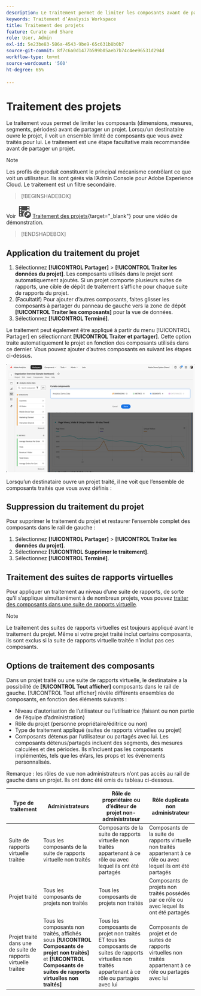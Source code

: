 ```yaml
---
description: Le traitement permet de limiter les composants avant de partager un projet.
keywords: Traitement d’Analysis Workspace
title: Traitement des projets
feature: Curate and Share
role: User, Admin
exl-id: 5e23be83-586a-4543-9be9-65c631b8b0b7
source-git-commit: 8f7c6a0d1477b599b05aeb7b74c4ee96531d294d
workflow-type: tm+mt
source-wordcount: '560'
ht-degree: 65%

---
```


# Traitement des projets

Le traitement vous permet de limiter les composants (dimensions, mesures, segments, périodes) avant de partager un projet. Lorsqu’un destinataire ouvre le projet, il voit un ensemble limité de composants que vous avez traités pour lui. Le traitement est une étape facultative mais recommandée avant de partager un projet.

>[!NOTE]
> Les profils de produit constituent le principal mécanisme contrôlant ce que voit un utilisateur. Ils sont gérés via l’Admin Console pour Adobe Experience Cloud. Le traitement est un filtre secondaire.


>[!BEGINSHADEBOX]

Voir ![VideoCheckedOut](/help/assets/icons/VideoCheckedOut.svg) [Traitement des projets](https://video.tv.adobe.com/v/328084?quality=12&learn=on&captions=fre_fr){target="_blank"} pour une vidéo de démonstration.

>[!ENDSHADEBOX]


## Application du traitement du projet

1. Sélectionnez **[!UICONTROL Partager]** > **[!UICONTROL Traiter les données du projet]**.
Les composants utilisés dans le projet sont automatiquement ajoutés.
Si un projet comporte plusieurs suites de rapports, une cible de dépôt de traitement s’affiche pour chaque suite de rapports du projet.
1. (Facultatif) Pour ajouter d’autres composants, faites glisser les composants à partager du panneau de gauche vers la zone de dépôt **[!UICONTROL Traiter les composants]** pour la vue de données.
1. Sélectionnez **[!UICONTROL Terminé]**.

Le traitement peut également être appliqué à partir du menu [!UICONTROL Partager] en sélectionnant **[!UICONTROL Traiter et partager]**. Cette option traite automatiquement le projet en fonction des composants utilisés dans ce dernier. Vous pouvez ajouter d’autres composants en suivant les étapes ci-dessus.

![](assets/curation-field.png)

Lorsqu’un destinataire ouvre un projet traité, il ne voit que l’ensemble de composants traités que vous avez définis :


## Suppression du traitement du projet

Pour supprimer le traitement du projet et restaurer l’ensemble complet des composants dans le rail de gauche :

1. Sélectionnez **[!UICONTROL Partager]** > **[!UICONTROL Traiter les données du projet]**.
1. Sélectionnez **[!UICONTROL Supprimer le traitement]**.
1. Sélectionnez **[!UICONTROL Terminé]**.

## Traitement des suites de rapports virtuelles

Pour appliquer un traitement au niveau d’une suite de rapports, de sorte qu’il s’applique simultanément à de nombreux projets, vous pouvez [traiter des composants dans une suite de rapports virtuelle](https://experienceleague.adobe.com/fr/docs/analytics/components/virtual-report-suites/vrs-components).

>[!NOTE]
>
> Le traitement des suites de rapports virtuelles est toujours appliqué avant le traitement du projet. Même si votre projet traité inclut certains composants, ils sont exclus si la suite de rapports virtuelle traitée n’inclut pas ces composants.
> 

## Options de traitement des composants

Dans un projet traité ou une suite de rapports virtuelle, le destinataire a la possibilité de **[!UICONTROL Tout afficher]** composants dans le rail de gauche. [!UICONTROL Tout afficher] révèle différents ensembles de composants, en fonction des éléments suivants :

* Niveau d’autorisation de l’utilisateur ou l’utilisatrice (faisant ou non partie de l’équipe d’administration)
* Rôle du projet (personne propriétaire/éditrice ou non)
* Type de traitement appliqué (suites de rapports virtuelles ou projet)
* Composants détenus par l’utilisateur ou partagés avec lui. Les composants détenus/partagés incluent des segments, des mesures calculées et des périodes. Ils n’incluent pas les composants implémentés, tels que les eVars, les props et les événements personnalisés.

Remarque : les rôles de vue non administrateurs n’ont pas accès au rail de gauche dans un projet. Ils ont donc été omis du tableau ci-dessous.

| Type de traitement | Administrateurs | Rôle de propriétaire ou d’éditeur de projet non-administrateur | Rôle duplicata non administrateur |
|---|---|---|---|
| Suite de rapports virtuelle traitée | Tous les composants de la suite de rapports virtuelle non traités | Composants de la suite de rapports virtuelle non traités appartenant à ce rôle ou avec lequel ils ont été partagés | Composants de la suite de rapports virtuelle non traités appartenant à ce rôle ou avec lequel ils ont été partagés |
| Projet traité | Tous les composants de projets non traités | Tous les composants de projets non traités | Composants de projets non traités possédés par ce rôle ou avec lequel ils ont été partagés |
| Projet traité dans une de suite de rapports virtuelle traitée | Tous les composants non traités, affichés sous **[!UICONTROL Composants de projet non traités]** et **[!UICONTROL Composants de suites de rapports virtuelles non traités]** | Tous les composants de projet non traités ET tous les composants de suites de rapports virtuelles non traités appartenant à ce rôle ou partagés avec lui | Composants de projet et de suites de rapports virtuelles non traités appartenant à ce rôle ou partagés avec lui |
